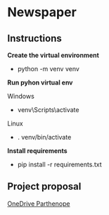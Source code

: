 # Newspaper

## Instructions

**Create the virtual environment**

- python -m venv venv

**Run pyhon virtual env**

Windows

- venv\Scripts\activate

Linux

- . venv/bin/activate

**Install requirements**

- pip install -r requirements.txt

## Project proposal

[OneDrive Parthenope](https://studentiuniparthenope-my.sharepoint.com/:p:/g/personal/vincenzo_poli001_studenti_uniparthenope_it/EXVvS7KbxfBLlMSb0zOTBpIB7V9TtCP7Xpk8fTtpMGMaKA?e=lIHQ4j)

